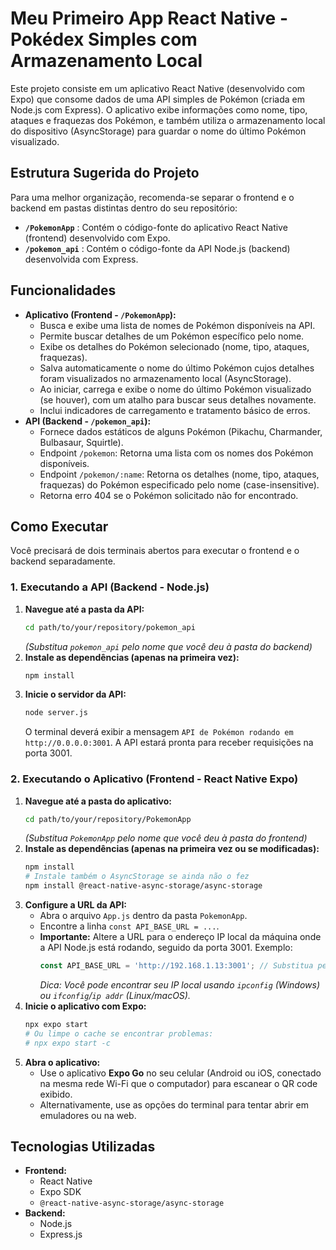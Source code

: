 # Meu Primeiro App React Native - Pokédex Simples com Armazenamento Local

Este projeto consiste em um aplicativo React Native (desenvolvido com Expo) que consome dados de uma API simples de Pokémon (criada em Node.js com Express). O aplicativo exibe informações como nome, tipo, ataques e fraquezas dos Pokémon, e também utiliza o armazenamento local do dispositivo (AsyncStorage) para guardar o nome do último Pokémon visualizado.

## Estrutura Sugerida do Projeto

Para uma melhor organização, recomenda-se separar o frontend e o backend em pastas distintas dentro do seu repositório:

*   **`/PokemonApp`** : Contém o código-fonte do aplicativo React Native (frontend) desenvolvido com Expo.
*   **`/pokemon_api`** : Contém o código-fonte da API Node.js (backend) desenvolvida com Express.

## Funcionalidades

*   **Aplicativo (Frontend - `/PokemonApp`):**
    *   Busca e exibe uma lista de nomes de Pokémon disponíveis na API.
    *   Permite buscar detalhes de um Pokémon específico pelo nome.
    *   Exibe os detalhes do Pokémon selecionado (nome, tipo, ataques, fraquezas).
    *   Salva automaticamente o nome do último Pokémon cujos detalhes foram visualizados no armazenamento local (AsyncStorage).
    *   Ao iniciar, carrega e exibe o nome do último Pokémon visualizado (se houver), com um atalho para buscar seus detalhes novamente.
    *   Inclui indicadores de carregamento e tratamento básico de erros.
*   **API (Backend - `/pokemon_api`):**
    *   Fornece dados estáticos de alguns Pokémon (Pikachu, Charmander, Bulbasaur, Squirtle).
    *   Endpoint `/pokemon`: Retorna uma lista com os nomes dos Pokémon disponíveis.
    *   Endpoint `/pokemon/:name`: Retorna os detalhes (nome, tipo, ataques, fraquezas) do Pokémon especificado pelo nome (case-insensitive).
    *   Retorna erro 404 se o Pokémon solicitado não for encontrado.

## Como Executar

Você precisará de dois terminais abertos para executar o frontend e o backend separadamente.

### 1. Executando a API (Backend - Node.js)

1.  **Navegue até a pasta da API:**
    ```bash
    cd path/to/your/repository/pokemon_api 
    ```
    *(Substitua `pokemon_api` pelo nome que você deu à pasta do backend)*
2.  **Instale as dependências (apenas na primeira vez):**
    ```bash
    npm install
    ```
3.  **Inicie o servidor da API:**
    ```bash
    node server.js
    ```
    O terminal deverá exibir a mensagem `API de Pokémon rodando em http://0.0.0.0:3001`. A API estará pronta para receber requisições na porta 3001.

### 2. Executando o Aplicativo (Frontend - React Native Expo)

1.  **Navegue até a pasta do aplicativo:**
    ```bash
    cd path/to/your/repository/PokemonApp 
    ```
    *(Substitua `PokemonApp` pelo nome que você deu à pasta do frontend)*
2.  **Instale as dependências (apenas na primeira vez ou se modificadas):**
    ```bash
    npm install
    # Instale também o AsyncStorage se ainda não o fez
    npm install @react-native-async-storage/async-storage 
    ```
3.  **Configure a URL da API:**
    *   Abra o arquivo `App.js` dentro da pasta `PokemonApp`.
    *   Encontre a linha `const API_BASE_URL = ...`.
    *   **Importante:** Altere a URL para o endereço IP local da máquina onde a API Node.js está rodando, seguido da porta 3001. Exemplo:
        ```javascript
        const API_BASE_URL = 'http://192.168.1.13:3001'; // Substitua pelo SEU IP local!
        ```
        *Dica: Você pode encontrar seu IP local usando `ipconfig` (Windows) ou `ifconfig`/`ip addr` (Linux/macOS).*
4.  **Inicie o aplicativo com Expo:**
    ```bash
    npx expo start
    # Ou limpe o cache se encontrar problemas:
    # npx expo start -c 
    ```
5.  **Abra o aplicativo:**
    *   Use o aplicativo **Expo Go** no seu celular (Android ou iOS, conectado na mesma rede Wi-Fi que o computador) para escanear o QR code exibido.
    *   Alternativamente, use as opções do terminal para tentar abrir em emuladores ou na web.

## Tecnologias Utilizadas

*   **Frontend:**
    *   React Native
    *   Expo SDK
    *   `@react-native-async-storage/async-storage`
*   **Backend:**
    *   Node.js
    *   Express.js

